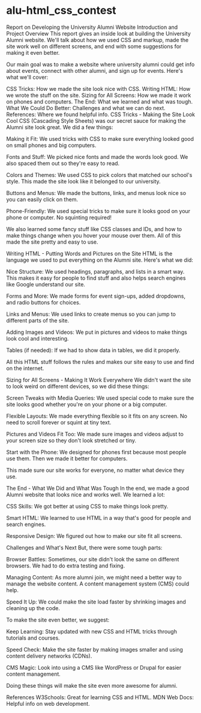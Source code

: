 # alu-html_css_contest
Report on Developing the University Alumni Website
Introduction and Project Overview
This report gives an inside look at building the University Alumni website. We'll talk about how we used CSS and markup, made the site work well on different screens, and end with some suggestions for making it even better.

Our main goal was to make a website where university alumni could get info about events, connect with other alumni, and sign up for events. Here's what we'll cover:

CSS Tricks: How we made the site look nice with CSS.
Writing HTML: How we wrote the stuff on the site.
Sizing for All Screens: How we made it work on phones and computers.
The End: What we learned and what was tough.
What We Could Do Better: Challenges and what we can do next.
References: Where we found helpful info.
CSS Tricks - Making the Site Look Cool
CSS (Cascading Style Sheets) was our secret sauce for making the Alumni site look great. We did a few things:

Making it Fit: We used tricks with CSS to make sure everything looked good on small phones and big computers.

Fonts and Stuff: We picked nice fonts and made the words look good. We also spaced them out so they're easy to read.

Colors and Themes: We used CSS to pick colors that matched our school's style. This made the site look like it belonged to our university.

Buttons and Menus: We made the buttons, links, and menus look nice so you can easily click on them.

Phone-Friendly: We used special tricks to make sure it looks good on your phone or computer. No squinting required!

We also learned some fancy stuff like CSS classes and IDs, and how to make things change when you hover your mouse over them. All of this made the site pretty and easy to use.

Writing HTML - Putting Words and Pictures on the Site
HTML is the language we used to put everything on the Alumni site. Here's what we did:

Nice Structure: We used headings, paragraphs, and lists in a smart way. This makes it easy for people to find stuff and also helps search engines like Google understand our site.

Forms and More: We made forms for event sign-ups, added dropdowns, and radio buttons for choices.

Links and Menus: We used links to create menus so you can jump to different parts of the site.

Adding Images and Videos: We put in pictures and videos to make things look cool and interesting.

Tables (if needed): If we had to show data in tables, we did it properly.

All this HTML stuff follows the rules and makes our site easy to use and find on the internet.

Sizing for All Screens - Making It Work Everywhere
We didn't want the site to look weird on different devices, so we did these things:

Screen Tweaks with Media Queries: We used special code to make sure the site looks good whether you're on your phone or a big computer.

Flexible Layouts: We made everything flexible so it fits on any screen. No need to scroll forever or squint at tiny text.

Pictures and Videos Fit Too: We made sure images and videos adjust to your screen size so they don't look stretched or tiny.

Start with the Phone: We designed for phones first because most people use them. Then we made it better for computers.

This made sure our site works for everyone, no matter what device they use.

The End - What We Did and What Was Tough
In the end, we made a good Alumni website that looks nice and works well. We learned a lot:

CSS Skills: We got better at using CSS to make things look pretty.

Smart HTML: We learned to use HTML in a way that's good for people and search engines.

Responsive Design: We figured out how to make our site fit all screens.

Challenges and What's Next
But, there were some tough parts:

Browser Battles: Sometimes, our site didn't look the same on different browsers. We had to do extra testing and fixing.

Managing Content: As more alumni join, we might need a better way to manage the website content. A content management system (CMS) could help.

Speed It Up: We could make the site load faster by shrinking images and cleaning up the code.

To make the site even better, we suggest:

Keep Learning: Stay updated with new CSS and HTML tricks through tutorials and courses.

Speed Check: Make the site faster by making images smaller and using content delivery networks (CDNs).

CMS Magic: Look into using a CMS like WordPress or Drupal for easier content management.

Doing these things will make the site even more awesome for alumni.

References
W3Schools: Great for learning CSS and HTML.
MDN Web Docs: Helpful info on web development.
